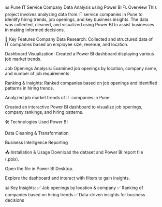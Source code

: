 📊 Pune IT Service Company Data Analysis using Power BI
🔍 Overview
This project involves analyzing data from IT service companies in Pune to identify hiring trends, job openings, and key business insights. The data was collected, cleaned, and visualized using Power BI to assist businesses in making informed decisions.

🚀 Key Features
Company Data Research: Collected and structured data of IT companies based on employee size, revenue, and location.

Dashboard Visualization: Created a Power BI dashboard displaying various job market trends.

Job Openings Analysis: Examined job openings by location, company name, and number of job requirements.

Ranking & Insights: Ranked companies based on job openings and identified patterns in hiring trends.

Analyzed job market trends of IT companies in Pune.

Created an interactive Power BI dashboard to visualize job openings, company rankings, and hiring patterns.

🛠 Technologies Used
Power BI

Data Cleaning & Transformation

Business Intelligence Reporting

📥 Installation & Usage
Download the dataset and Power BI report file (.pbix).

Open the file in Power BI Desktop.

Explore the dashboard and interact with filters to gain insights.

📊 Key Insights:
✅ Job openings by location & company
✅ Ranking of companies based on hiring trends
✅ Data-driven insights for business decisions
